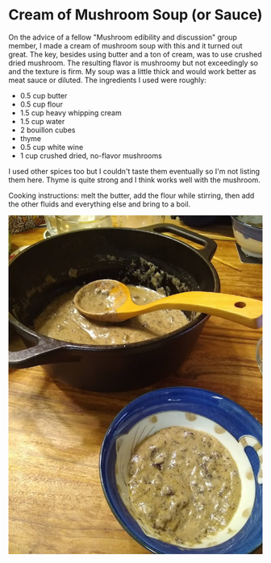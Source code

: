 Cream of Mushroom Soup (or Sauce)
==

On the advice of a fellow "Mushroom edibility and discussion" group
member, I made a cream of mushroom soup with this and it turned
out great. The key, besides using butter and a ton of cream, was to
use crushed dried mushroom. The resulting flavor is mushroomy but not
exceedingly so and the texture is firm. My soup was a little thick and
would work better as meat sauce or diluted. The ingredients I used
were roughly:

* 0.5 cup butter
* 0.5 cup flour
* 1.5 cup heavy whipping cream
* 1.5 cup water
* 2 bouillon cubes
* thyme
* 0.5 cup white wine
* 1 cup crushed dried, no-flavor mushrooms

I used other spices too but I couldn't taste them eventually so I'm
not listing them here. Thyme is quite strong and I think works well
with the mushroom.

Cooking instructions: melt the butter, add the flour while stirring,
then add the other fluids and everything else and bring to a boil.

![Cream of mushroom soup](cream-of-mushroom-soup.jpg)
